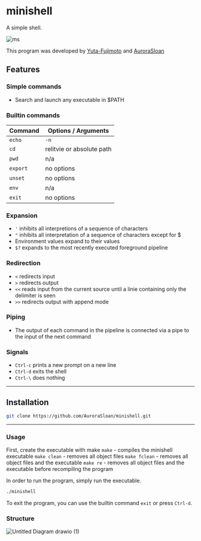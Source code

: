 # minishell

A simple shell.

![ms](https://media.giphy.com/media/kbvZr7niWvxhxjxOrX/giphy.gif)

This program was developed by [Yuta-Fujimoto](https://github.com/yuta-fujimoto) and [AuroraSloan](https://github.com/AuroraSloan)

## Features

### Simple commands
- Search and launch any executable in $PATH

### Builtin commands
|Command   | Options / Arguments       |
|----------|---------------------------|
|``echo``  | `-n`                      |
|``cd``    | relitvie or absolute path |
|``pwd``   | n/a                       |
|``export``| no options                |
|``unset`` | no options                |
|``env``   | n/a                       |
|``exit``  | no options                |

### Expansion
- `'` inhibits all interpretions of a sequence of characters
- `"` inhibits all interpretation of a sequence of characters except for $
- Environment values expand to their values
- `$?` expands to the most recently executed foreground pipeline

### Redirection
- ``<`` redirects input
- ``>`` redirects output
- ``<<`` reads input from the current source until a linie containing only the delimiter is seen
- ``>>`` redirects output with append mode

### Piping
- The output of each command in the pipeline is connected via a pipe to the input of the next command

### Signals
- ``Ctrl-c`` prints a new prompt on a new line
- ``Ctrl-d`` exits the shell
- ``Ctrl-\`` does nothing

----
## Installation
```bash
git clone https://github.com/AuroraSloan/minishell.git
```
----
### Usage
First, create the executable with make
`make` - compiles the minishell executable
`make clean` - removes all object files
`make fclean` - removes all object files and the executable
`make re` - removes all object files and the executable before recompiling the program

In order to run the program, simply run the executable.
```bash
./minishell
```
To exit the program, you can use the builtin command ``exit`` or press ``Ctrl-d``.

### Structure
![Untitled Diagram drawio (1)](https://user-images.githubusercontent.com/64348608/171855905-1ce9b77e-1f93-472e-97b6-3a13610aeacc.png)

